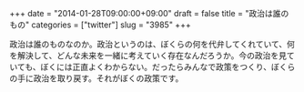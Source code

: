 +++
date = "2014-01-28T09:00:00+09:00"
draft = false
title = "政治は誰のもの"
categories = ["twitter"]
slug = "3985"
+++

政治は誰のものなのか。政治というのは、ぼくらの何を代弁してくれていて、何を解決して、どんな未来を一緒に考えていく存在なんだろうか。今の政治を見ていても、ぼくには正直よくわからない。だったらみんなで政策をつくり、ぼくらの手に政治を取り戻す。それがぼくの政策です。

